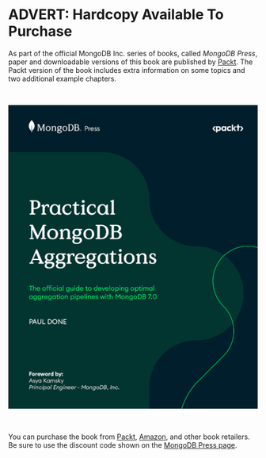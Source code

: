 # ADVERT: Hardcopy Available To Purchase

As part of the official MongoDB Inc. series of books, called _MongoDB Press_, paper and downloadable versions of this book are published by [Packt](https://www.packtpub.com/). The Packt version of the book includes extra information on some topics and two additional example chapters. 

&nbsp;

![Practical MongoDB Aggregations book published by Packt](./pics/packt_book_front_cover.png)

&nbsp;

You can purchase the book from [Packt](https://www.packtpub.com/product/practical-mongodb-aggregations/9781835080641), [Amazon](https://www.amazon.com/Practical-MongoDB-Aggregations-developing-aggregation-ebook/dp/B0CGVKYGPT), and other book retailers. Be sure to use the discount code shown on the [MongoDB Press page](https://www.mongodb.com/developer/books/).

